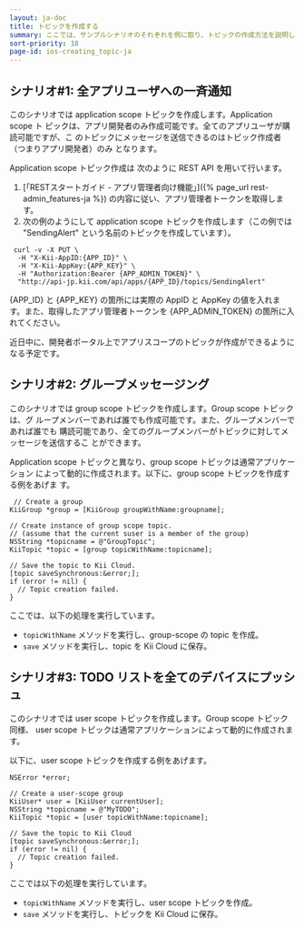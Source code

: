 ```yaml
---
layout: ja-doc
title: トピックを作成する
summary: ここでは、サンプルシナリオのそれぞれを例に取り、トピックの作成方法を説明してきます。
sort-priority: 10
page-id: ios-creating_topic-ja
---
```

## シナリオ#1: 全アプリユーザへの一斉通知

このシナリオでは application scope トピックを作成します。Application scope ト
ピックは、アプリ開発者のみ作成可能です。全てのアプリユーザが購読可能ですが、こ
のトピックにメッセージを送信できるのはトピック作成者（つまりアプリ開発者）のみ
となります。

Application scope トピック作成は 次のように REST API を用いて行います。


1. [「RESTスタートガイド - アプリ管理者向け機能」]({% page_url rest-admin_features-ja %})
   の内容に従い、アプリ管理者トークンを取得します。
1. 次の例のようにして application scope トピックを作成します（この例では
   "SendingAlert" という名前のトピックを作成しています）。

```
 curl -v -X PUT \
  -H "X-Kii-AppID:{APP_ID}" \
  -H "X-Kii-AppKey:{APP_KEY}" \
  -H "Authorization:Bearer {APP_ADMIN_TOKEN}" \
  "http://api-jp.kii.com/api/apps/{APP_ID}/topics/SendingAlert"
```

{APP\_ID} と {APP\_KEY} の箇所には実際の AppID と AppKey の値を入れます。また、取得したアプリ管理者トークンを {APP\_ADMIN\_TOKEN} の箇所に入れてください。

<p class="note">近日中に、開発者ポータル上でアプリスコープのトピックが作成ができるようになる予定です。</p>


## シナリオ#2: グループメッセージング

このシナリオでは group scope トピックを作成します。Group scope トピックは、グ
ループメンバーであれば誰でも作成可能です。また、グループメンバーであれば誰でも
購読可能であり、全てのグループメンバーがトピックに対してメッセージを送信するこ
とができます。

Application scope トピックと異なり、group scope トピックは通常アプリケーション
によって動的に作成されます。以下に、group scope トピックを作成する例をあげま
す。

```objc
 // Create a group
KiiGroup *group = [KiiGroup groupWithName:groupname];

// Create instance of group scope topic.
// (assume that the current suser is a member of the group)
NSString *topicname = @"GroupTopic";
KiiTopic *topic = [group topicWithName:topicname];

// Save the topic to Kii Cloud.
[topic saveSynchronous:&error;];
if (error != nil) {
  // Topic creation failed.
}
```

ここでは、以下の処理を実行しています。

* `topicWithName` メソッドを実行し、group-scope の topic を作成。
* `save` メソッドを実行し、topic を Kii Cloud に保存。


## シナリオ#3: TODO リストを全てのデバイスにプッシュ

このシナリオでは user scope トピックを作成します。Group scope トピック同様、
user scope トピックは通常アプリケーションによって動的に作成されます。

以下に、user scope トピックを作成する例をあげます。

```objc
NSError *error;

// Create a user-scope group
KiiUser* user = [KiiUser currentUser];
NSString *topicname = @"MyTODO";
KiiTopic *topic = [user topicWithName:topicname];

// Save the topic to Kii Cloud
[topic saveSynchronous:&error;];
if (error != nil) {
  // Topic creation failed.
}
```

ここでは以下の処理を実行しています。

* `topicWithName` メソッドを実行し、user scope トピックを作成。
* `save` メソッドを実行し、トピックを Kii Cloud に保存。

